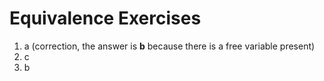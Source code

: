 # Equivalence Exercises

1. a (correction, the answer is **b** because there is a free variable present)
2. c
3. b
